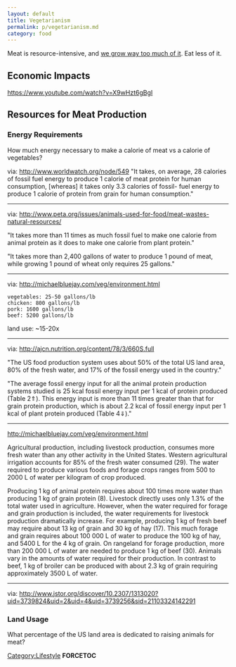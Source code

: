```yaml
---
layout: default
title: Vegetarianism
permalink: p/vegetarianism.md
category: food
---
```


Meat is resource-intensive, and [we grow way too much of it](https://xkcd.com/1338/). Eat less of it.

Economic Impacts
----------------

<https://www.youtube.com/watch?v=X9wHzt6gBgI>

Resources for Meat Production
-----------------------------

### Energy Requirements

How much energy necessary to make a calorie of meat vs a calorie of vegetables?

via: <http://www.worldwatch.org/node/549> "It takes, on average, 28 calories of fossil fuel energy to produce 1 calorie of meat protein for human consumption, \[whereas\] it takes only 3.3 calories of fossil- fuel energy to produce 1 calorie of protein from grain for human consumption."

------------------------------------------------------------------------

via: <http://www.peta.org/issues/animals-used-for-food/meat-wastes-natural-resources/>

"It takes more than 11 times as much fossil fuel to make one calorie from animal protein as it does to make one calorie from plant protein."

"It takes more than 2,400 gallons of water to produce 1 pound of meat, while growing 1 pound of wheat only requires 25 gallons."

------------------------------------------------------------------------

via: <http://michaelbluejay.com/veg/environment.html>

    vegetables: 25-50 gallons/lb
    chicken: 800 gallons/lb
    pork: 1600 gallons/lb
    beef: 5200 gallons/lb

land use: ~15-20x

------------------------------------------------------------------------

via: <http://ajcn.nutrition.org/content/78/3/660S.full>

"The US food production system uses about 50% of the total US land area, 80% of the fresh water, and 17% of the fossil energy used in the country."

"The average fossil energy input for all the animal protein production systems studied is 25 kcal fossil energy input per 1 kcal of protein produced (Table 2⇑). This energy input is more than 11 times greater than that for grain protein production, which is about 2.2 kcal of fossil energy input per 1 kcal of plant protein produced (Table 4⇓)."

------------------------------------------------------------------------

<http://michaelbluejay.com/veg/environment.html>

Agricultural production, including livestock production, consumes more fresh water than any other activity in the United States. Western agricultural irrigation accounts for 85% of the fresh water consumed (29). The water required to produce various foods and forage crops ranges from 500 to 2000 L of water per kilogram of crop produced.

Producing 1 kg of animal protein requires about 100 times more water than producing 1 kg of grain protein (8). Livestock directly uses only 1.3% of the total water used in agriculture. However, when the water required for forage and grain production is included, the water requirements for livestock production dramatically increase. For example, producing 1 kg of fresh beef may require about 13 kg of grain and 30 kg of hay (17). This much forage and grain requires about 100 000 L of water to produce the 100 kg of hay, and 5400 L for the 4 kg of grain. On rangeland for forage production, more than 200 000 L of water are needed to produce 1 kg of beef (30). Animals vary in the amounts of water required for their production. In contrast to beef, 1 kg of broiler can be produced with about 2.3 kg of grain requiring approximately 3500 L of water.

------------------------------------------------------------------------

via: <http://www.jstor.org/discover/10.2307/1313020?uid=3739824&uid=2&uid=4&uid=3739256&sid=21103324142291>

### Land Usage

What percentage of the US land area is dedicated to raising animals for meat?

[Category:Lifestyle](/Category:Lifestyle "wikilink") __FORCETOC__
